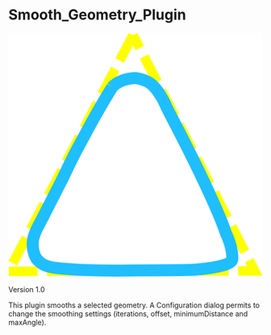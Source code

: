 # Smooth_Geometry_Plugin


![image](https://github.com/ValPinnaSardinia/Smooth_Geometry_Plugin/blob/main/images/smooth_geometry.png)

Version 1.0

This plugin smooths a selected geometry. A Configuration dialog permits to change the smoothing settings (iterations, offset, minimumDistance and maxAngle).

